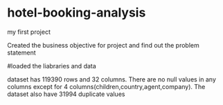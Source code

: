 # hotel-booking-analysis

my first project

Created the business objective for project and find out the problem statement

#loaded the liabraries and data

 dataset has 119390 rows and 32 columns. There are no null values in any columns except for 4 columns(children,country,agent,company). The dataset also have 31994 duplicate values
